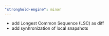 ```yaml
---
"stronghold-engine": minor
---
```


- add Longest Common Sequence (LSC) as diff
- add synhronization of local snapshots